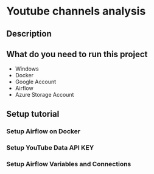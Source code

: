 # Youtube channels analysis

## Description

## What do you need to run this project
- Windows
- Docker
- Google Account
- Airflow
- Azure Storage Account

## Setup tutorial
### Setup Airflow on Docker
### Setup YouTube Data API KEY
### Setup Airflow Variables and Connections
